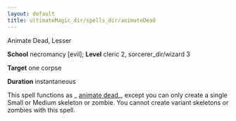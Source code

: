 ```yaml
---
layout: default
title: ultimateMagic_dir/spells_dir/animateDead
---
```

Animate Dead, Lesser

**School** necromancy [evil]; **Level** cleric 2, sorcerer_dir/wizard 3

**Target** one corpse

**Duration** instantaneous

This spell functions as _ [animate dead](spells_dir/animateDead#_animate-dead)_, except you can only create a single Small or Medium skeleton or zombie. You cannot create variant skeletons or zombies with this spell.


